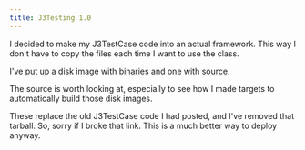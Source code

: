 ```yaml
---
title: J3Testing 1.0
---
```

I decided to make my J3TestCase code into an actual framework. This way I
don't have to copy the files each time I want to use the class.

I've put up a disk image with [binaries][1] and one with [source][2].

The source is worth looking at, especially to see how I made targets to
automatically build those disk images.

These replace the old J3TestCase code I had posted, and I've removed that
tarball. So, sorry if I broke that link. This is a much better way to deploy
anyway.

   [1]: http://www.alieniloquent.com/code/J3Testing-1.0.dmg

   [2]: http://www.alieniloquent.com/code/J3Testing-Source-1.0.dmg

